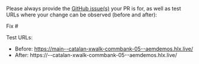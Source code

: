 Please always provide the [GitHub issue(s)](../issues) your PR is for, as well as test URLs where your change can be observed (before and after):

Fix #<gh-issue-id>

Test URLs:
- Before: https://main--catalan-xwalk-commbank-05--aemdemos.hlx.live/
- After: https://<branch>--catalan-xwalk-commbank-05--aemdemos.hlx.live/
